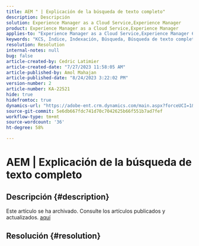 ```yaml
---
title: AEM " | Explicación de la búsqueda de texto completo"
description: Descripción
solution: Experience Manager as a Cloud Service,Experience Manager
product: Experience Manager as a Cloud Service,Experience Manager
applies-to: "Experience Manager as a Cloud Service,Experience Manager 6.5"
keywords: "KCS, Índice, Indexación, Búsqueda, Búsqueda de texto completo, Texto completo"
resolution: Resolution
internal-notes: null
bug: false
article-created-by: Cedric Latimier
article-created-date: "7/27/2023 11:58:05 AM"
article-published-by: Amol Mahajan
article-published-date: "8/24/2023 3:22:02 PM"
version-number: 2
article-number: KA-22521
hide: true
hidefromtoc: true
dynamics-url: "https://adobe-ent.crm.dynamics.com/main.aspx?forceUCI=1&pagetype=entityrecord&etn=knowledgearticle&id=0bffe5d6-742c-ee11-bdf4-6045bd006239"
source-git-commit: 5e6db667fdc741d70c7042625b66f551b7ad7fef
workflow-type: tm+mt
source-wordcount: '36'
ht-degree: 58%

---
```


# AEM | Explicación de la búsqueda de texto completo

## Descripción {#description}

Este artículo se ha archivado. Consulte los artículos publicados y actualizados. [aquí](https://experienceleague.adobe.com/search.html?lang=es#sort=relevancy)

## Resolución {#resolution}

